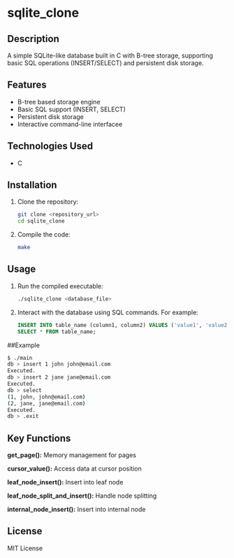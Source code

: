 # sqlite_clone

## Description

A simple SQLite-like database built in C with B-tree storage, supporting basic SQL operations (INSERT/SELECT) and persistent disk storage.

## Features

- B-tree based storage engine
- Basic SQL support (INSERT, SELECT)
- Persistent disk storage
- Interactive command-line interfacee

## Technologies Used

- C

## Installation

1.  Clone the repository:

    ```bash
    git clone <repository_url>
    cd sqlite_clone
    ```

2.  Compile the code:

    ```bash
    make
    ```

## Usage

1.  Run the compiled executable:

    ```bash
    ./sqlite_clone <database_file>
    ```

2.  Interact with the database using SQL commands. For example:

    ```sql
    INSERT INTO table_name (column1, column2) VALUES ('value1', 'value2');
    SELECT * FROM table_name;
    ```

##Example

```bash
$ ./main
db > insert 1 john john@email.com
Executed.
db > insert 2 jane jane@email.com
Executed.
db > select
(1, john, john@email.com)
(2, jane, jane@email.com)
Executed.
db > .exit
```

## Key Functions

**get_page():** Memory management for pages

**cursor_value():** Access data at cursor position

**leaf_node_insert():** Insert into leaf node

**leaf_node_split_and_insert():** Handle node splitting

**internal_node_insert():** Insert into internal node


## License

MIT License
